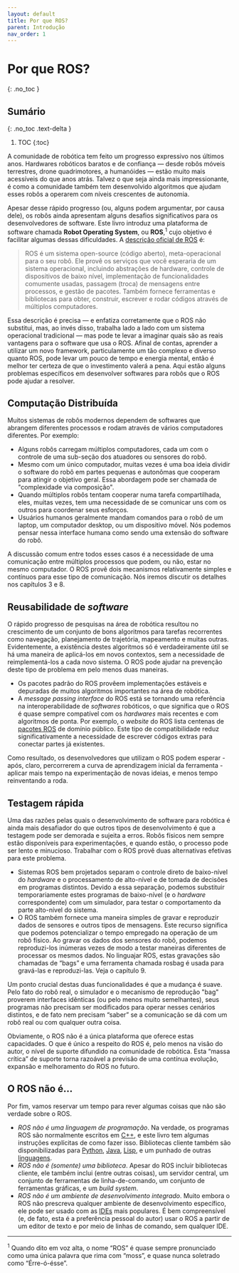 ```yaml
---
layout: default
title: Por que ROS?
parent: Introdução
nav_order: 1
---
```


# Por que ROS?
{: .no_toc }


## Sumário
{: .no_toc .text-delta }

1. TOC
{:toc}

A comunidade de robótica tem feito um progresso expressivo nos últimos anos. Hardwares robóticos baratos e de confiança — desde robôs móveis terrestres, drone quadrimotores, a humanóides — estão muito mais acessíveis do que anos atrás. Talvez o que seja ainda mais impressionante, é como a comunidade também tem desenvolvido algoritmos que ajudam esses robôs a operarem com níveis crescentes de autonomia.

Apesar desse rápido progresso (ou, alguns podem argumentar, por causa dele), os robôs ainda apresentam alguns desafios significativos para os desenvolvedores de software. Este livro introduz uma plataforma de software chamada **Robot Operating System**, ou **ROS**,<sup>1</sup> cujo objetivo é facilitar algumas dessas dificuldades. A [descrição oficial de ROS](http://wiki.ros.org/ROS/Introduction) é:

> ROS é um sistema open-source (código aberto), meta-operacional para o seu robô. Ele provê os
> serviços que você esperaria de um sistema operacional, incluindo abstrações de hardware,
> controle de dispositivos de baixo nível, implementação de funcionalidades comumente usadas, passagem (troca) de mensagens
> entre processos, e gestão de pacotes. Também fornece ferramentas e bibliotecas para
> obter, construir, escrever e rodar códigos através de múltiplos computadores.

Essa descrição é precisa — e enfatiza corretamente que o ROS não substitui, mas, ao invés disso, trabalha lado a lado com um sistema operacional tradicional — mas pode te levar a imaginar quais são as reais vantagens para o software que usa o ROS. Afinal de contas, aprender a utilizar um novo framework, particulamente um tão complexo e diverso quanto ROS, pode levar um pouco de tempo e energia mental, então é melhor ter certeza de que o investimento valerá a pena. Aqui estão alguns problemas específicos em desenvolver softwares para robôs que o ROS pode ajudar a resolver.

## Computação Distribuída

Muitos sistemas de robôs modernos dependem de softwares que abrangem diferentes processos e rodam através de vários computadores diferentes. Por exemplo:

- Alguns robôs carregam múltiplos computadores, cada um com o controle de uma sub-seção dos atuadores ou sensores do robô.
- Mesmo com um único computador, muitas vezes é uma boa ideia dividir o software do robô em partes pequenas e autonômas que cooperam para atingir o objetivo geral. Essa abordagem pode ser chamada de "complexidade via composição".
- Quando múltiplos robôs tentam cooperar numa tarefa compartilhada, eles, muitas vezes, tem uma necessidade de se comunicar uns com os outros para coordenar seus esforços.
- Usuários humanos geralmente mandam comandos para o robô de um laptop, um computador desktop, ou um dispositivo móvel. Nós podemos pensar nessa interface humana como sendo uma extensão do software do robô.

A discussão comum entre todos esses casos é a necessidade de uma comunicação entre múltiplos processos que podem, ou não, estar no mesmo computador. O ROS provê dois mecanismos relativamente simples e contínuos para esse tipo de comunicação. Nós iremos discutir os detalhes nos capítulos 3 e 8.

## Reusabilidade de *software*

O rápido progresso de pesquisas na área de robótica resultou no crescimento de um conjunto de bons algoritmos para tarefas recorrentes como navegação, planejamento de trajetória, mapeamento e muitas outras. Evidentemente, a existência destes algoritmos só é verdadeiramente útil se há uma maneira de aplicá-los em novos contextos, sem a necessidade de reimplementá-los a cada novo sistema. O ROS pode ajudar na prevenção deste tipo de problema em pelo menos duas maneiras. 

- Os pacotes padrão do ROS provêem implementações estáveis e depuradas de muitos algoritmos importantes na área de robótica.
- A *message passing interface* do ROS está se tornando uma referência na interoperabilidade de *softwares* robóticos, o que significa que o ROS é quase sempre compatível com os *hardwares* mais recentes e com algoritmos de ponta. Por exemplo, o *website* do ROS lista centenas de [pacotes ROS](http://www.ros.org/browse) de domínio público. Este tipo de compatibilidade reduz significativamente a necessidade de escrever códigos extras para conectar partes já existentes. 

Como resultado, os desenvolvedores que utilizam o ROS podem esperar - após, claro, percorrerem a curva de aprendizagem inicial da ferramenta - aplicar mais tempo na experimentação de novas ideias, e menos tempo reinventando a roda. 


## Testagem rápida

Uma das razões pelas quais o desenvolvimento de software para robótica é ainda mais desafiador do que outros tipos de desenvolvimento é que a testagem pode ser demorada e sujeita a erros. Robôs físicos nem sempre estão disponíveis para experimentações, e quando estão, o processo pode ser lento e minucioso. Trabalhar com o ROS provê duas alternativas efetivas para este problema. 

- Sistemas ROS bem projetados separam o controle direto de baixo-nível do *hardware* e o processamento de alto-nível e de tomada de decisões em programas distintos. Devido a essa separação, podemos substituir temporariamente estes programas de baixo-nível (e o *hardware* correspondente) com um simulador, para testar o comportamento da parte alto-nível do sistema. 
- O ROS também fornece uma maneira simples de gravar e reproduzir dados de sensores e outros tipos de mensagens. Este recurso significa que podemos potencializar o tempo empregado na operação de um robô físico. Ao gravar os dados dos sensores do robô, podemos reproduzi-los inúmeras vezes de modo a testar maneiras diferentes de processar os mesmos dados. No linguajar ROS, estas gravações são chamadas de “bags” e uma ferramenta chamada rosbag é usada para gravá-las e reproduzi-las. Veja o capítulo 9. 

Um ponto crucial destas duas funcionalidades é que a mudança é suave. Pelo fato do robô real, o simulador e o mecanismo de reprodução "bag" proverem interfaces idênticas (ou pelo menos muito semelhantes), seus programas não precisam ser modificados para operar nesses cenários distintos, e de fato nem precisam “saber” se a comunicação se dá com um robô real ou com qualquer outra coisa. 

Obviamente, o ROS não é a única plataforma que oferece estas capacidades. O que é único a respeito do ROS é, pelo menos na visão do autor, o nível de suporte difundido na comunidade de robótica. Esta “massa crítica” de suporte torna razoável a previsão de uma contínua evolução, expansão e melhoramento do ROS no futuro. 

## O ROS não é…

Por fim, vamos reservar um tempo para rever algumas coisas que não são verdade sobre o ROS. 

- *ROS não é uma linguagem de programação*. Na verdade, os programas ROS são normalmente escritos em [C++](http://wiki.ros.org/roscpp), e este livro tem algumas instruções explícitas de como fazer isso. Bibliotecas cliente também são disponibilizadas para [Python](http://wiki.ros.org/rospy), [Java](http://wiki.ros.org/rosjava), [Lisp](http://wiki.ros.org/roslisp), e um punhado de outras [linguagens](http://wiki.ros.org/Client%20Libraries).
- *ROS não é (somente) uma biblioteca*. Apesar do ROS incluir bibliotecas cliente, ele também inclui (entre outras coisas), um servidor central, um conjunto de ferramentas de linha-de-comando, um conjunto de ferramentas gráficas, e um *build system*.
- *ROS não é um ambiente de desenvolvimento integrado*. Muito embora o ROS não prescreva qualquer ambiente de desenvolvimento específico, ele pode ser usado com as [IDEs](http://wiki.ros.org/IDEs) mais populares. É bem compreensível (e, de fato, esta é a preferência pessoal do autor) usar o ROS a partir de um editor de texto e por meio de linhas de comando, sem qualquer IDE.


---

<sup>1</sup> Quando dito em voz alta, o nome “ROS” é quase sempre pronunciado como uma única palavra que rima com “moss”, e quase nunca soletrado como “Érre-ó-ésse”.
